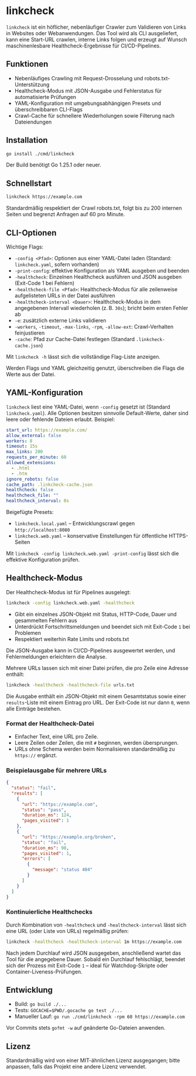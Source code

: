 # linkcheck

`linkcheck` ist ein höflicher, nebenläufiger Crawler zum Validieren von Links in Websites oder Webanwendungen. Das Tool wird als CLI ausgeliefert, kann eine Start-URL crawlen, interne Links folgen und erzeugt auf Wunsch maschinenlesbare Healthcheck-Ergebnisse für CI/CD-Pipelines.

## Funktionen

- Nebenläufiges Crawling mit Request-Drosselung und robots.txt-Unterstützung
- Healthcheck-Modus mit JSON-Ausgabe und Fehlerstatus für automatisierte Prüfungen
- YAML-Konfiguration mit umgebungsabhängigen Presets und überschreibbaren CLI-Flags
- Crawl-Cache für schnellere Wiederholungen sowie Filterung nach Dateiendungen

## Installation

```bash
go install ./cmd/linkcheck
```

Der Build benötigt Go 1.25.1 oder neuer.

## Schnellstart

```bash
linkcheck https://example.com
```

Standardmäßig respektiert der Crawl robots.txt, folgt bis zu 200 internen Seiten und begrenzt Anfragen auf 60 pro Minute.

## CLI-Optionen

Wichtige Flags:

- `-config <Pfad>`: Optionen aus einer YAML-Datei laden (Standard: `linkcheck.yaml`, sofern vorhanden)
- `-print-config`: effektive Konfiguration als YAML ausgeben und beenden
- `-healthcheck`: Einzelnen Healthcheck ausführen und JSON ausgeben (Exit-Code 1 bei Fehlern)
- `-healthcheck-file <Pfad>`: Healthcheck-Modus für alle zeilenweise aufgelisteten URLs in der Datei ausführen
- `-healthcheck-interval <Dauer>`: Healthcheck-Modus in dem angegebenen Intervall wiederholen (z. B. `30s`); bricht beim ersten Fehler ab
- `-e`: zusätzlich externe Links validieren
- `-workers`, `-timeout`, `-max-links`, `-rpm`, `-allow-ext`: Crawl-Verhalten feinjustieren
- `-cache`: Pfad zur Cache-Datei festlegen (Standard `.linkcheck-cache.json`)

Mit `linkcheck -h` lässt sich die vollständige Flag-Liste anzeigen.

Werden Flags und YAML gleichzeitig genutzt, überschreiben die Flags die Werte aus der Datei.

## YAML-Konfiguration

`linkcheck` liest eine YAML-Datei, wenn `-config` gesetzt ist (Standard `linkcheck.yaml`). Alle Optionen besitzen sinnvolle Default-Werte, daher sind leere oder fehlende Dateien erlaubt. Beispiel:

```yaml
start_url: https://example.com/
allow_external: false
workers: 8
timeout: 15s
max_links: 200
requests_per_minute: 60
allowed_extensions:
  - .html
  - .htm
ignore_robots: false
cache_path: .linkcheck-cache.json
healthcheck: false
healthcheck_file: ""
healthcheck_interval: 0s
```

Beigefügte Presets:

- `linkcheck.local.yaml` – Entwicklungscrawl gegen `http://localhost:8080`
- `linkcheck.web.yaml` – konservative Einstellungen für öffentliche HTTPS-Seiten

Mit `linkcheck -config linkcheck.web.yaml -print-config` lässt sich die effektive Konfiguration prüfen.

## Healthcheck-Modus

Der Healthcheck-Modus ist für Pipelines ausgelegt:

```bash
linkcheck -config linkcheck.web.yaml -healthcheck
```

- Gibt ein einzelnes JSON-Objekt mit Status, HTTP-Code, Dauer und gesammelten Fehlern aus
- Unterdrückt Fortschrittsmeldungen und beendet sich mit Exit-Code `1` bei Problemen
- Respektiert weiterhin Rate Limits und robots.txt

Die JSON-Ausgabe kann in CI/CD-Pipelines ausgewertet werden, und Fehlermeldungen erleichtern die Analyse.

Mehrere URLs lassen sich mit einer Datei prüfen, die pro Zeile eine Adresse enthält:

```bash
linkcheck -healthcheck -healthcheck-file urls.txt
```

Die Ausgabe enthält ein JSON-Objekt mit einem Gesamtstatus sowie einer `results`-Liste mit einem Eintrag pro URL. Der Exit-Code ist nur dann `0`, wenn alle Einträge bestehen.

### Format der Healthcheck-Datei

- Einfacher Text, eine URL pro Zeile.
- Leere Zeilen oder Zeilen, die mit `#` beginnen, werden übersprungen.
- URLs ohne Schema werden beim Normalisieren standardmäßig zu `https://` ergänzt.

### Beispielausgabe für mehrere URLs

```json
{
  "status": "fail",
  "results": [
    {
      "url": "https://example.com",
      "status": "pass",
      "duration_ms": 124,
      "pages_visited": 1
    },
    {
      "url": "https://example.org/broken",
      "status": "fail",
      "duration_ms": 98,
      "pages_visited": 1,
      "errors": [
        {
          "message": "status 404"
        }
      ]
    }
  ]
}
```

### Kontinuierliche Healthchecks

Durch Kombination von `-healthcheck` und `-healthcheck-interval` lässt sich eine URL (oder Liste von URLs) regelmäßig prüfen:

```bash
linkcheck -healthcheck -healthcheck-interval 1m https://example.com
```

Nach jedem Durchlauf wird JSON ausgegeben, anschließend wartet das Tool für die angegebene Dauer. Sobald ein Durchlauf fehlschlägt, beendet sich der Prozess mit Exit-Code `1` – ideal für Watchdog-Skripte oder Container-Liveness-Prüfungen.

## Entwicklung

- Build: `go build ./...`
- Tests: `GOCACHE=$PWD/.gocache go test ./...`
- Manueller Lauf: `go run ./cmd/linkcheck -rpm 60 https://example.com`

Vor Commits stets `gofmt -w` auf geänderte Go-Dateien anwenden.

## Lizenz

Standardmäßig wird von einer MIT-ähnlichen Lizenz ausgegangen; bitte anpassen, falls das Projekt eine andere Lizenz verwendet.
